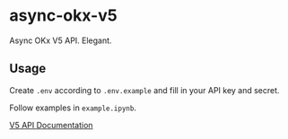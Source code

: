 # async-okx-v5

Async OKx V5 API. Elegant.

## Usage

Create `.env` according to `.env.example` and fill in your API key and secret.

Follow examples in `example.ipynb`.

[V5 API Documentation](https://www.okx.com/docs-v5/en/#overview)
